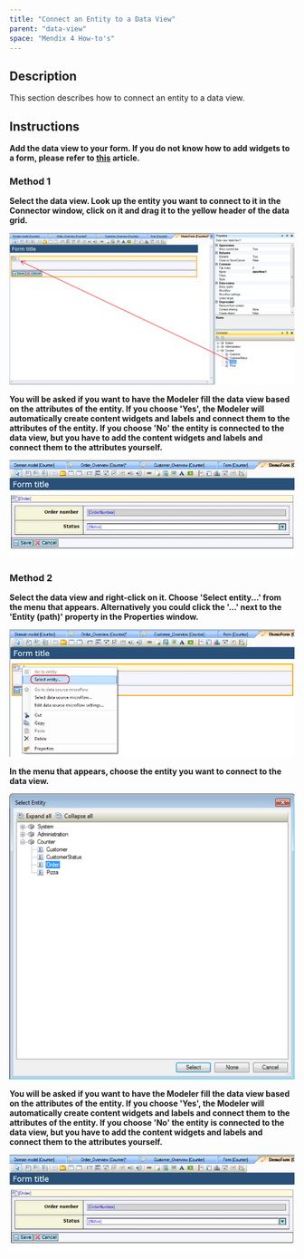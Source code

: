 ```yaml
---
title: "Connect an Entity to a Data View"
parent: "data-view"
space: "Mendix 4 How-to's"
---
```

## Description

This section describes how to connect an entity to a data view.

## Instructions

 **Add the data view to your form. If you do not know how to add widgets to a form, please refer to [this](add-a-widget-to-a-form) article.**

### Method 1

 **Select the data view. Look up the entity you want to connect to it in the Connector window, click on it and drag it to the yellow header of the data grid.**

![](attachments/2621456/2752637.png)

 **You will be asked if you want to have the Modeler fill the data view based on the attributes of the entity. If you choose 'Yes', the Modeler will automatically create content widgets and labels and connect them to the attributes of the entity. If you choose 'No' the entity is connected to the data view, but you have to add the content widgets and labels and connect them to the attributes yourself.**

![](attachments/2621456/2752634.png)

### Method 2

 **Select the data view and right-click on it. Choose 'Select entity...' from the menu that appears. Alternatively you could click the '...' next to the 'Entity (path)' property in the Properties window.**

![](attachments/2621456/2752636.png)

 **In the menu that appears, choose the entity you want to connect to the data view.**

![](attachments/2621456/2752638.png)

 **You will be asked if you want to have the Modeler fill the data view based on the attributes of the entity. If you choose 'Yes', the Modeler will automatically create content widgets and labels and connect them to the attributes of the entity. If you choose 'No' the entity is connected to the data view, but you have to add the content widgets and labels and connect them to the attributes yourself.**

![](attachments/2621456/2752634.png)
